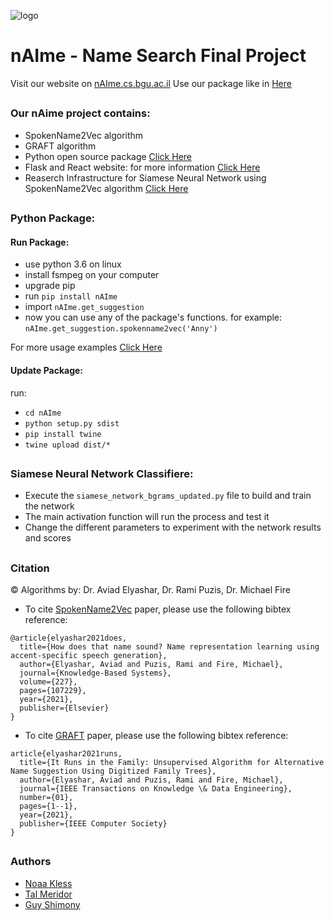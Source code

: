 ![logo](https://github.com/noaakl/nAIme/blob/main/nAIme-Similar-Name_suggestion-System.png)

# nAIme - Name Search Final Project

Visit our website on [nAIme.cs.bgu.ac.il](https://naime.cs.bgu.ac.il/)
Use our package like in [Here](https://colab.research.google.com/drive/17bFRNh2JDxTcAATzuWhXSW4eQHzf62gp?usp=sharing)


##

### Our nAime project contains:
- SpokenName2Vec algorithm
- GRAFT algorithm
- Python open source package [Click Here](https://pypi.org/project/nAIme/)
- Flask and React website: for more information [Click Here](https://github.com/noaakl/naime-app)
- Reaserch Infrastructure for Siamese Neural Network using SpokenName2Vec algorithm [Click Here](https://github.com/noaakl/Final_Project_Names/tree/main/SiameseNetwork)

##

### Python Package:

#### Run Package:

- use python 3.6 on linux
- install fsmpeg on your computer
- upgrade pip
- run `pip install nAIme`
- import `nAIme.get_suggestion`
- now you can use any of the package's functions. for example: `nAIme.get_suggestion.spokenname2vec('Anny')`

For more usage examples [Click Here](https://github.com/noaakl/nAIme/blob/main/nAIme/Examples/package_examples.ipynb)

#### Update Package:

run:
- `cd nAIme`
- `python setup.py sdist`
- `pip install twine`
- `twine upload dist/*`

##

### Siamese Neural Network Classifiere:

- Execute the `siamese_network_bgrams_updated.py` file to build and train the network
- The main activation function will run the process and test it
- Change the different parameters to experiment with the network results and scores

##

### Citation


&copy; Algorithms by: Dr. Aviad Elyashar, Dr. Rami Puzis, Dr. Michael Fire


- To cite [SpokenName2Vec](https://doi.org/10.1109/TKDE.2021.3096670) paper, please use the following bibtex reference:

```
@article{elyashar2021does,
  title={How does that name sound? Name representation learning using accent-specific speech generation},
  author={Elyashar, Aviad and Puzis, Rami and Fire, Michael},
  journal={Knowledge-Based Systems},
  volume={227},
  pages={107229},
  year={2021},
  publisher={Elsevier}
}
```

- To cite [GRAFT](https://doi.org/10.1016/j.knosys.2021.107229) paper, please use the following bibtex reference:

```
article{elyashar2021runs,
  title={It Runs in the Family: Unsupervised Algorithm for Alternative Name Suggestion Using Digitized Family Trees},
  author={Elyashar, Aviad and Puzis, Rami and Fire, Michael},
  journal={IEEE Transactions on Knowledge \& Data Engineering},
  number={01},
  pages={1--1},
  year={2021},
  publisher={IEEE Computer Society}
}
```

##

### Authors

- [Noaa Kless](https://github.com/noaakl)
- [Tal Meridor](https://github.com/talmeri)
- [Guy Shimony](https://github.com/guyshimony)
